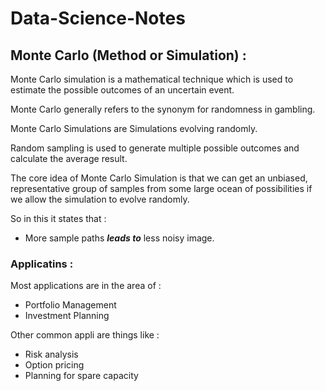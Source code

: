 # Data-Science-Notes

## Monte Carlo (Method or Simulation) :

Monte Carlo simulation is a mathematical technique which is used to estimate the possible outcomes of an uncertain event.

Monte Carlo generally refers to the synonym for randomness in gambling.

Monte Carlo Simulations are Simulations evolving randomly.

Random sampling is used to generate multiple possible outcomes and calculate the average result.

The core idea of Monte Carlo Simulation is that we can get an unbiased, representative group of samples from some large ocean of possibilities if we allow the simulation to evolve randomly.

So in this it states that :
  + More sample paths **_leads to_** less noisy image. 

### Applicatins :
Most applications are in the area of :
  + Portfolio Management
  + Investment Planning

Other common appli are things like :
  + Risk analysis
  + Option pricing
  + Planning for spare capacity

